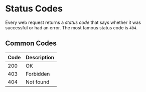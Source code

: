 # Status Codes
Every web request returns a *status code* that says whether it was successful or had an error. The most famous status code is `404`.

## Common Codes
|Code|Description|
|----|----|
|200|OK|
|403|Forbidden|
|404|Not found|
